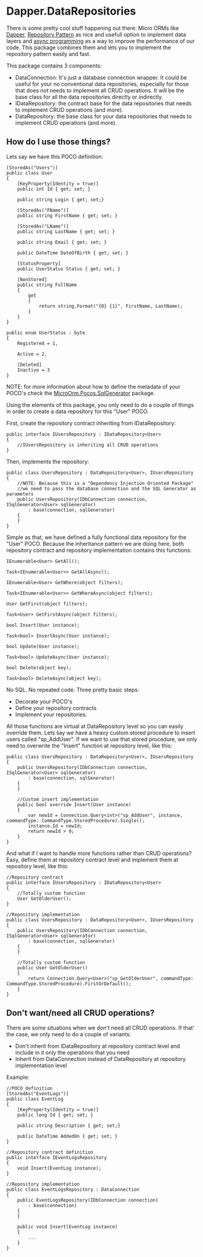 Dapper.DataRepositories
=======================
There is some pretty cool stuff happening out there: Micro ORMs like [Dapper](https://code.google.com/p/dapper-dot-net/), [Repository Pattern](http://msdn.microsoft.com/en-us/library/ff649690.aspx) as nice and usefull option to implement data layers and [async programming](http://msdn.microsoft.com/en-us/library/hh191443.aspx) as a way to improve the performance of our code. This package combines them and lets you to implement the repository pattern easily and fast.  

This package contains 3 components:

* DataConnection: It's just a database connection wrapper. It could be useful for your no conventional data repositories, especially for those that does not needs to implement all CRUD operations. It will be the base class for all the data repositories directly or indirectly.
* IDataRepository: the contract base for the data repositories that needs to implement CRUD operations (and more). 
* DataRepository: the base class for your data repositories that needs to implement CRUD operations (and more).  


How do I use those things?
--------------------------
Lets say we have this POCO definition:

    [StoredAs("Users")]
    public class User
	{
		[KeyProperty(Identity = true)]
		public int Id { get; set; }
		
		public string Login { get; set;}
		
		[StoredAs("FName")]
		public string FirstName { get; set; }
		
		[StoredAs("LName")]
		public string LastName { get; set; }
		
		public string Email { get; set; }
		
		public DateTime DateOfBirth { get; set; }
		
		[StatusProperty]
		public UserStatus Status { get; set; }
		
		[NonStored]
		public string FullName
		{
			get
			{
				return string.Format("{0} {1}", FirstName, LastName);
			}
		}
	}
	
	public enum UserStatus : byte
	{
		Registered = 1,
		
		Active = 2,
		
		[Deleted]
		Inactive = 3
	}

NOTE: for more information about how to define the metadata of your POCO's check the [MicroOrm.Pocos.SqlGenerator](https://github.com/Yoinbol/MicroOrm.Pocos.SqlGenerator) package.  

Using the elements of this package, you only need to do a couple of things in order to create a data repository for this "User" POCO.  

First, create the repository contract inheriting from IDataRepository:

    public interface IUsersRepository : IDataRepository<User>
    {
        //IUsersRepository is inheriting all CRUD operations 
    }
    
Then, implements the repository:

    public class UsersRepository : DataRepository<User>, IUsersRepository
    {
        //NOTE: Because this is a "Dependency Injection Oriented Package"
        //we need to pass the database connection and the SQL Generator as parameters
        public UsersRepository(IDbConnection connection, ISqlGenerator<User> sqlGenerator)
            : base(connection, sqlGenerator)
        {
        }
    }
    
Simple as that, we have defined a fully functional data repository for the "User" POCO. Because the inheritance pattern we are doing here, both repository contract and repository implementation contains this functions: 

    IEnumerable<User> GetAll();
    
    Task<IEnumerable<User>> GetAllAsync();
    
    IEnumerable<User> GetWhere(object filters);
    
    Task<IEnumerable<User>> GetWhereAsync(object filters);
    
    User GetFirst(object filters);
    
    Task<User> GetFirstAsync(object filters);
    
    bool Insert(User instance);
    
    Task<bool> InsertAsync(User instance);
    
    bool Update(User instance);
    
    Task<bool> UpdateAsync(User instance);
    
    bool Delete(object key);
    
    Task<bool> DeleteAsync(object key);

No SQL. No repeated code. Three pretty basic steps:
* Decorate your POCO's
* Define your repository contracts
* Implement your repositories.  

All those functions are virtual at DataRepository level so you can easily override them. Lets say we have a heavy custom stored procedure to insert users called "sp_AddUser". If we want to use that stored procedure, we only need to overwrite the "Insert" function at repository level, like this:

    public class UsersRepository : DataRepository<User>, IUsersRepository
    {
        public UsersRepository(IDbConnection connection, ISqlGenerator<User> sqlGenerator)
            : base(connection, sqlGenerator)
        {
        }
        
        //Custom insert implementation
        public bool override Insert(User instance)
        {
            var newId = Connection.Query<int>("sp_AddUser", instance, commandType: CommandType.StoredProcedure).Single();
            instance.Id = newId;
            return newId > 0;
        }
    }

And what if I want to handle more functions rather than CRUD operations? Easy, define them at repository contract level and implement them at repository level, like this:

    //Repository contract
    public interface IUsersRepository : IDataRepository<User>
    {
        //Totally custom function
        User GetOlderUser();
    }
    
    //Repository implementation
    public class UsersRepository : DataRepository<User>, IUsersRepository
    {
        public UsersRepository(IDbConnection connection, ISqlGenerator<User> sqlGenerator)
            : base(connection, sqlGenerator)
        {
        }
        
        //Totally custom function
        public User GetOlderUser()
        {
            return Connection.Query<User>("sp_GetOlderUser", commandType: CommandType.StoredProcedure).FirstOrDefault();
        }
    }
	
Don't want/need all CRUD operations?
------------------------------------

There are some situations when we don't need all CRUD operations. If that' the case, we only need to do a couple of variants:

* Don't inherit from IDataRepository at repository contract level and include in it only the operations that you need
* Inherit from DataConnection instead of DataRepository at repository implementation level

Example:

	//POCO definition
	[StoredAs("EventLogs")]
    public class EventLog
	{
		[KeyProperty(Identity = true)]
		public long Id { get; set; }
		
		public string Description { get; set;}
		
		public DateTime AddedOn { get; set; }
	}
	
	//Repository contract definition
	public interface IEventLogsRepository
	{
		void Insert(EventLog instance);
	}
	
	//Repository implementation
	public class EventLogsRepository : DataConnection
	{
		public EventLogsRepository(IDbConnection connection)
			: base(connection)
		{
		}
		
		public void Insert(EventLog instance)
		{
			...
		}
	}